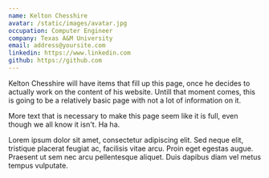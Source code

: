 ```yaml
---
name: Kelton Chesshire
avatar: /static/images/avatar.jpg
occupation: Computer Engineer
company: Texas A&M University
email: address@yoursite.com
linkedin: https://www.linkedin.com
github: https://github.com
---
```


Kelton Chesshire will have items that fill up this page, once he decides to actually work on the content of his website. Untill that moment comes, this is going to be a relatively basic page with not a lot of information on it.

More text that is necessary to make this page seem like it is full, even though we all know it isn't. Ha ha.

Lorem ipsum dolor sit amet, consectetur adipiscing elit. Sed neque elit, tristique placerat feugiat ac, facilisis vitae arcu. Proin eget egestas augue. Praesent ut sem nec arcu pellentesque aliquet. Duis dapibus diam vel metus tempus vulputate.
